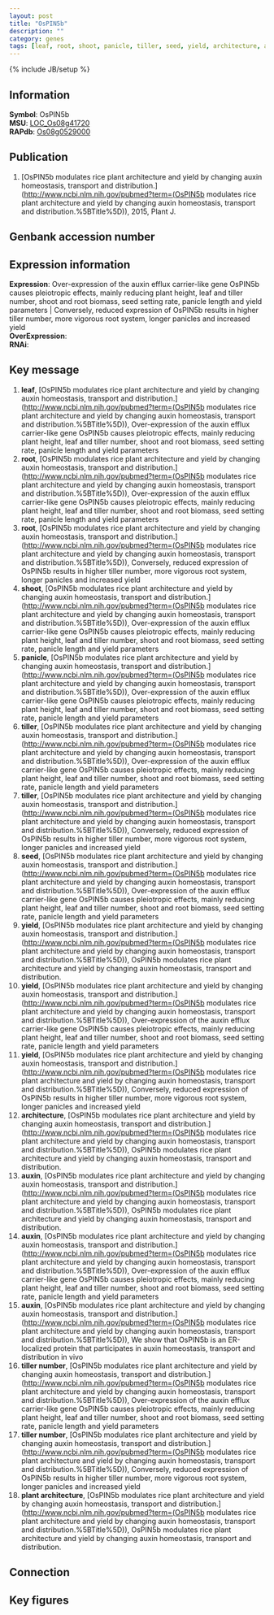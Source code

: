 ```yaml
---
layout: post
title: "OsPIN5b"
description: ""
category: genes
tags: [leaf, root, shoot, panicle, tiller, seed, yield, architecture, auxin, tiller number, plant architecture, Gene]
---
```

{% include JB/setup %}

## Information
__Symbol__: OsPIN5b  
__MSU__: [LOC_Os08g41720](http://rice.plantbiology.msu.edu/cgi-bin/ORF_infopage.cgi?orf=LOC_Os08g41720)  
__RAPdb__: [Os08g0529000](http://rapdb.dna.affrc.go.jp/viewer/gbrowse_details/irgsp1?name=Os08g0529000)  

## Publication
1. [OsPIN5b modulates rice plant architecture and yield by changing auxin homeostasis, transport and distribution.](http://www.ncbi.nlm.nih.gov/pubmed?term=(OsPIN5b modulates rice plant architecture and yield by changing auxin homeostasis, transport and distribution.%5BTitle%5D)), 2015, Plant J.

## Genbank accession number

## Expression information
__Expression__: Over-expression of the auxin efflux carrier-like gene OsPIN5b causes pleiotropic effects, mainly reducing plant height, leaf and tiller number, shoot and root biomass, seed setting rate, panicle length and yield parameters |  Conversely, reduced expression of OsPIN5b results in higher tiller number, more vigorous root system, longer panicles and increased yield  
__OverExpression__:  
__RNAi__:  

## Key message
1. __leaf__, [OsPIN5b modulates rice plant architecture and yield by changing auxin homeostasis, transport and distribution.](http://www.ncbi.nlm.nih.gov/pubmed?term=(OsPIN5b modulates rice plant architecture and yield by changing auxin homeostasis, transport and distribution.%5BTitle%5D)),  Over-expression of the auxin efflux carrier-like gene OsPIN5b causes pleiotropic effects, mainly reducing plant height, leaf and tiller number, shoot and root biomass, seed setting rate, panicle length and yield parameters
2. __root__, [OsPIN5b modulates rice plant architecture and yield by changing auxin homeostasis, transport and distribution.](http://www.ncbi.nlm.nih.gov/pubmed?term=(OsPIN5b modulates rice plant architecture and yield by changing auxin homeostasis, transport and distribution.%5BTitle%5D)),  Over-expression of the auxin efflux carrier-like gene OsPIN5b causes pleiotropic effects, mainly reducing plant height, leaf and tiller number, shoot and root biomass, seed setting rate, panicle length and yield parameters
3. __root__, [OsPIN5b modulates rice plant architecture and yield by changing auxin homeostasis, transport and distribution.](http://www.ncbi.nlm.nih.gov/pubmed?term=(OsPIN5b modulates rice plant architecture and yield by changing auxin homeostasis, transport and distribution.%5BTitle%5D)),  Conversely, reduced expression of OsPIN5b results in higher tiller number, more vigorous root system, longer panicles and increased yield
4. __shoot__, [OsPIN5b modulates rice plant architecture and yield by changing auxin homeostasis, transport and distribution.](http://www.ncbi.nlm.nih.gov/pubmed?term=(OsPIN5b modulates rice plant architecture and yield by changing auxin homeostasis, transport and distribution.%5BTitle%5D)),  Over-expression of the auxin efflux carrier-like gene OsPIN5b causes pleiotropic effects, mainly reducing plant height, leaf and tiller number, shoot and root biomass, seed setting rate, panicle length and yield parameters
5. __panicle__, [OsPIN5b modulates rice plant architecture and yield by changing auxin homeostasis, transport and distribution.](http://www.ncbi.nlm.nih.gov/pubmed?term=(OsPIN5b modulates rice plant architecture and yield by changing auxin homeostasis, transport and distribution.%5BTitle%5D)),  Over-expression of the auxin efflux carrier-like gene OsPIN5b causes pleiotropic effects, mainly reducing plant height, leaf and tiller number, shoot and root biomass, seed setting rate, panicle length and yield parameters
6. __tiller__, [OsPIN5b modulates rice plant architecture and yield by changing auxin homeostasis, transport and distribution.](http://www.ncbi.nlm.nih.gov/pubmed?term=(OsPIN5b modulates rice plant architecture and yield by changing auxin homeostasis, transport and distribution.%5BTitle%5D)),  Over-expression of the auxin efflux carrier-like gene OsPIN5b causes pleiotropic effects, mainly reducing plant height, leaf and tiller number, shoot and root biomass, seed setting rate, panicle length and yield parameters
7. __tiller__, [OsPIN5b modulates rice plant architecture and yield by changing auxin homeostasis, transport and distribution.](http://www.ncbi.nlm.nih.gov/pubmed?term=(OsPIN5b modulates rice plant architecture and yield by changing auxin homeostasis, transport and distribution.%5BTitle%5D)),  Conversely, reduced expression of OsPIN5b results in higher tiller number, more vigorous root system, longer panicles and increased yield
8. __seed__, [OsPIN5b modulates rice plant architecture and yield by changing auxin homeostasis, transport and distribution.](http://www.ncbi.nlm.nih.gov/pubmed?term=(OsPIN5b modulates rice plant architecture and yield by changing auxin homeostasis, transport and distribution.%5BTitle%5D)),  Over-expression of the auxin efflux carrier-like gene OsPIN5b causes pleiotropic effects, mainly reducing plant height, leaf and tiller number, shoot and root biomass, seed setting rate, panicle length and yield parameters
9. __yield__, [OsPIN5b modulates rice plant architecture and yield by changing auxin homeostasis, transport and distribution.](http://www.ncbi.nlm.nih.gov/pubmed?term=(OsPIN5b modulates rice plant architecture and yield by changing auxin homeostasis, transport and distribution.%5BTitle%5D)), OsPIN5b modulates rice plant architecture and yield by changing auxin homeostasis, transport and distribution.
10. __yield__, [OsPIN5b modulates rice plant architecture and yield by changing auxin homeostasis, transport and distribution.](http://www.ncbi.nlm.nih.gov/pubmed?term=(OsPIN5b modulates rice plant architecture and yield by changing auxin homeostasis, transport and distribution.%5BTitle%5D)),  Over-expression of the auxin efflux carrier-like gene OsPIN5b causes pleiotropic effects, mainly reducing plant height, leaf and tiller number, shoot and root biomass, seed setting rate, panicle length and yield parameters
11. __yield__, [OsPIN5b modulates rice plant architecture and yield by changing auxin homeostasis, transport and distribution.](http://www.ncbi.nlm.nih.gov/pubmed?term=(OsPIN5b modulates rice plant architecture and yield by changing auxin homeostasis, transport and distribution.%5BTitle%5D)),  Conversely, reduced expression of OsPIN5b results in higher tiller number, more vigorous root system, longer panicles and increased yield
12. __architecture__, [OsPIN5b modulates rice plant architecture and yield by changing auxin homeostasis, transport and distribution.](http://www.ncbi.nlm.nih.gov/pubmed?term=(OsPIN5b modulates rice plant architecture and yield by changing auxin homeostasis, transport and distribution.%5BTitle%5D)), OsPIN5b modulates rice plant architecture and yield by changing auxin homeostasis, transport and distribution.
13. __auxin__, [OsPIN5b modulates rice plant architecture and yield by changing auxin homeostasis, transport and distribution.](http://www.ncbi.nlm.nih.gov/pubmed?term=(OsPIN5b modulates rice plant architecture and yield by changing auxin homeostasis, transport and distribution.%5BTitle%5D)), OsPIN5b modulates rice plant architecture and yield by changing auxin homeostasis, transport and distribution.
14. __auxin__, [OsPIN5b modulates rice plant architecture and yield by changing auxin homeostasis, transport and distribution.](http://www.ncbi.nlm.nih.gov/pubmed?term=(OsPIN5b modulates rice plant architecture and yield by changing auxin homeostasis, transport and distribution.%5BTitle%5D)),  Over-expression of the auxin efflux carrier-like gene OsPIN5b causes pleiotropic effects, mainly reducing plant height, leaf and tiller number, shoot and root biomass, seed setting rate, panicle length and yield parameters
15. __auxin__, [OsPIN5b modulates rice plant architecture and yield by changing auxin homeostasis, transport and distribution.](http://www.ncbi.nlm.nih.gov/pubmed?term=(OsPIN5b modulates rice plant architecture and yield by changing auxin homeostasis, transport and distribution.%5BTitle%5D)),  We show that OsPIN5b is an ER-localized protein that participates in auxin homeostasis, transport and distribution in vivo
16. __tiller number__, [OsPIN5b modulates rice plant architecture and yield by changing auxin homeostasis, transport and distribution.](http://www.ncbi.nlm.nih.gov/pubmed?term=(OsPIN5b modulates rice plant architecture and yield by changing auxin homeostasis, transport and distribution.%5BTitle%5D)),  Over-expression of the auxin efflux carrier-like gene OsPIN5b causes pleiotropic effects, mainly reducing plant height, leaf and tiller number, shoot and root biomass, seed setting rate, panicle length and yield parameters
17. __tiller number__, [OsPIN5b modulates rice plant architecture and yield by changing auxin homeostasis, transport and distribution.](http://www.ncbi.nlm.nih.gov/pubmed?term=(OsPIN5b modulates rice plant architecture and yield by changing auxin homeostasis, transport and distribution.%5BTitle%5D)),  Conversely, reduced expression of OsPIN5b results in higher tiller number, more vigorous root system, longer panicles and increased yield
18. __plant architecture__, [OsPIN5b modulates rice plant architecture and yield by changing auxin homeostasis, transport and distribution.](http://www.ncbi.nlm.nih.gov/pubmed?term=(OsPIN5b modulates rice plant architecture and yield by changing auxin homeostasis, transport and distribution.%5BTitle%5D)), OsPIN5b modulates rice plant architecture and yield by changing auxin homeostasis, transport and distribution.

## Connection

## Key figures


